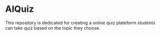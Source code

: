 # AIQuiz
This repository is dedicated for creating a online quiz plateform students can take quiz based on the topic they choose. 
